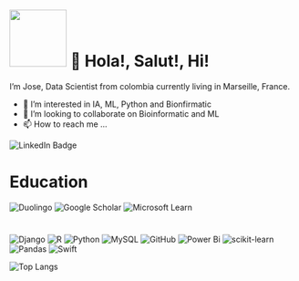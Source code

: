 # <img src="https://i.giphy.com/media/v1.Y2lkPTc5MGI3NjExY3g5M2p4bnBxbzdlMGhnb3B1ODR4OXMyYTY5amwya2cyaDU1eHoxYyZlcD12MV9pbnRlcm5hbF9naWZfYnlfaWQmY3Q9cw/puiJGJ5TuGQcRenHji/giphy.gif" width="100"/> 👋 Hola!, Salut!, Hi! 

I’m Jose, Data Scientist from colombia currently living in Marseille, France.

- 👀 I’m interested in IA, ML, Python and Bionfirmatic
- 💞️ I’m looking to collaborate on Bioinformatic and ML
- 📫 How to reach me ...

<img src="https://img.shields.io/badge/LinkedIn-blue?style=for-the-badge&logo=linkedin&logoColor=white" alt="LinkedIn Badge"/>
 
# Education

![Duolingo](https://img.shields.io/badge/Duolingo-%234DC730.svg?style=for-the-badge&logo=Duolingo&logoColor=white)
![Google Scholar](https://img.shields.io/badge/Google%20Scholar-4285F4?style=for-the-badge&logo=google-scholar&logoColor=white)
![Microsoft Learn](https://img.shields.io/badge/Microsoft_Learn-258ffa?style=for-the-badge&logo=microsoft&logoColor=white)

# 
![Django](https://img.shields.io/badge/django-%23092E20.svg?style=for-the-badge&logo=django&logoColor=white)
![R](https://img.shields.io/badge/r-%23276DC3.svg?style=for-the-badge&logo=r&logoColor=white)
![Python](https://img.shields.io/badge/python-3670A0?style=for-the-badge&logo=python&logoColor=ffdd54)
![MySQL](https://img.shields.io/badge/mysql-4479A1.svg?style=for-the-badge&logo=mysql&logoColor=white)
![GitHub](https://img.shields.io/badge/github-%23121011.svg?style=for-the-badge&logo=github&logoColor=white)
![Power Bi](https://img.shields.io/badge/power_bi-F2C811?style=for-the-badge&logo=powerbi&logoColor=black)
![scikit-learn](https://img.shields.io/badge/scikit--learn-%23F7931E.svg?style=for-the-badge&logo=scikit-learn&logoColor=white)
![Pandas](https://img.shields.io/badge/pandas-%23150458.svg?style=for-the-badge&logo=pandas&logoColor=white)
![Swift](https://img.shields.io/badge/swift-F54A2A?style=for-the-badge&logo=swift&logoColor=white)



![Top Langs](https://github-readme-stats.vercel.app/api/top-langs/?username=CARDONAJOSE&layout=compact)
<!---
CARDONAJOSE/CARDONAJOSE is a ✨ special ✨ repository because its `README.md` (this file) appears on your GitHub profile.
You can click the Preview link to take a look at your changes.
--->

